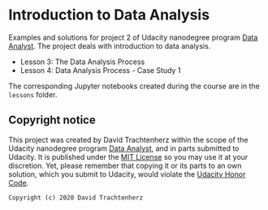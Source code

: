 # Introduction to Data Analysis

Examples and solutions for project 2 of Udacity nanodegree program [Data Analyst](https://www.udacity.com/course/data-analyst-nanodegree--nd002). 
The project deals with introduction to data analysis. 

- Lesson 3: The Data Analysis Process
- Lesson 4: Data Analysis Process - Case Study 1
  
The corresponding Jupyter notebooks created during the course are in the `lessons` folder. 


## Copyright notice

This project was created by David Trachtenherz within the scope of the Udacity nanodegree program 
[Data Analyst](https://www.udacity.com/course/data-analyst-nanodegree--nd002), and in parts submitted to Udacity.
It is published under the [MIT License](https://opensource.org/licenses/MIT) so you may use it at your discretion. 
Yet, please remember that copying it or its parts to an own solution, which you submit to Udacity, 
would violate the [Udacity Honor Code](https://www.udacity.com/legal/en-eu/honor-code).

```
Copyright (c) 2020 David Trachtenherz
```
